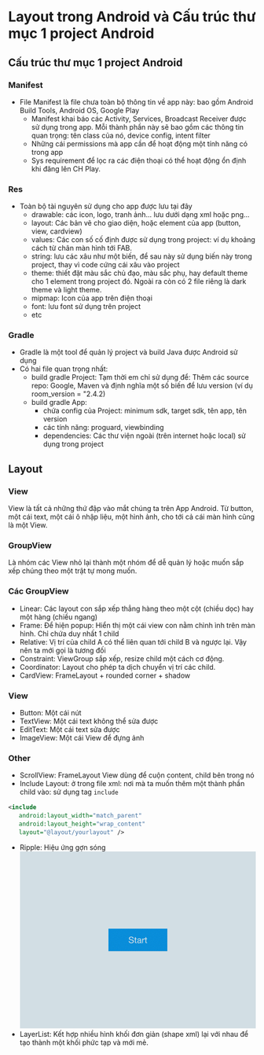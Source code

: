 # Layout trong Android và Cấu trúc thư mục 1 project Android

## Cấu trúc thư mục 1 project Android
### Manifest
- File Manifest là file chưa toàn bộ thông tin về app này: bao gồm Android Build Tools, Android OS, Google Play
    + Manifest khai báo các Activity, Services, Broadcast Receiver được sử dụng trong app. Mỗi thành phần này sẽ bao gồm các thông tin quan trọng: tên class của nó, device config, intent filter
    + Những cái permissions mà app cần để hoạt động một tính năng có trong app
    + Sys requirement để lọc ra các điện thoại có thể hoạt động ổn định khi đăng lên CH Play.
### Res
- Toàn bộ tài nguyên sử dụng cho app được lưu tại đây
    + drawable: các icon, logo, tranh ảnh... lưu dưới dạng xml hoặc png...
    + layout: Các bản vẽ cho giao diện, hoặc element của app (button, view, cardview)
    + values: Các con số cố định được sử dụng trong project: ví dụ khoảng cách từ chân màn hình tới FAB.
    + string: lưu các xâu như một biến, để sau này sử dụng biến này trong project, thay vì code cứng cái xâu vào project
    + theme: thiết đặt màu sắc chủ đạo, màu sắc phụ, hay default theme cho 1 element trong project đó. Ngoài ra còn có 2 file riêng là dark theme và light theme.
    + mipmap: Icon của app trên điện thoại
    + font: lưu font sử dụng trên project
    + etc
### Gradle
- Gradle là một tool để quản lý project và build Java được Android sử dụng
- Có hai file quan trọng nhất:
    + build gradle Project: Tạm thời em chỉ sử dụng để: Thêm các source repo: Google, Maven và định nghĩa một số biến để lưu version (ví dụ room_version = "2.4.2)
    + build gradle App: 
        * chứa config của Project: minimum sdk, target sdk, tên app, tên version
        * các tính năng: proguard, viewbinding
        * dependencies: Các thư viện ngoài (trên internet hoặc local) sử dụng trong project

## Layout
### View
View là tất cả những thứ đập vào mắt chúng ta trên App Android. Từ button, một cái text, một cái ô nhập liệu, một hình ảnh, cho tới cả cái màn hình cũng là một View.
### GroupView 
Là nhóm các View nhỏ lại thành một nhóm để dễ quản lý hoặc muốn sắp xếp chúng theo một trật tự mong muốn.
### Các GroupView
- Linear: Các layout con sắp xếp thẳng hàng theo một cột (chiều dọc) hay một hàng (chiều ngang)
- Frame: Để hiện popup: Hiển thị một cái view con nằm chình ình trên màn hình. Chỉ chứa duy nhất 1 child
- Relative: Vị trí của child A có thể liên quan tới child B và ngược lại. Vậy nên ta mới gọi là tương đối
- Constraint: ViewGroup sắp xếp, resize child một cách cơ động.
- Coordinator: Layout cho phép ta dịch chuyển vị trí các child.
- CardView: FrameLayout + rounded corner + shadow
### View
- Button: Một cái nút
- TextView: Một cái text không thể sửa được
- EditText: Một cái text sửa được
- ImageView: Một cái View để đựng ảnh
### Other
- ScrollView: FrameLayout View dùng để cuộn content, child bên trong nó
- Include Layout: ở trong file xml: nơi mà ta muốn thêm một thành phần child vào: sử dụng tag `include`
```xml
<include
   android:layout_width="match_parent"
   android:layout_height="wrap_content"
   layout="@layout/yourlayout" />
```
- Ripple: Hiệu ứng gợn sóng
![ripple](/doc-kotlin/res/60Byk.gif)
- LayerList: Kết hợp nhiều hình khối đơn giản (shape xml) lại với nhau để tạo thành một khối phức tạp và mới mẻ.